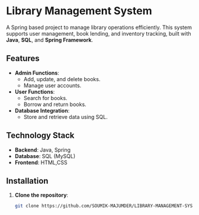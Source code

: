 # Library Management System

A Spring based project to manage library operations efficiently. This system supports user management, book lending, and inventory tracking, built with **Java**, **SQL**, and **Spring Framework**.

## Features

- **Admin Functions**:
  - Add, update, and delete books.
  - Manage user accounts.
- **User Functions**:
  - Search for books.
  - Borrow and return books.
- **Database Integration**:
  - Store and retrieve data using SQL.

## Technology Stack

- **Backend**:  Java, Spring
- **Database**: SQL (MySQL)
- **Frontend**: HTML,CSS

## Installation

1. **Clone the repository**:
   ```bash
   git clone https://github.com/SOUMIK-MAJUMDER/LIBRARY-MANAGEMENT-SYSTEM-PROJECT.git
